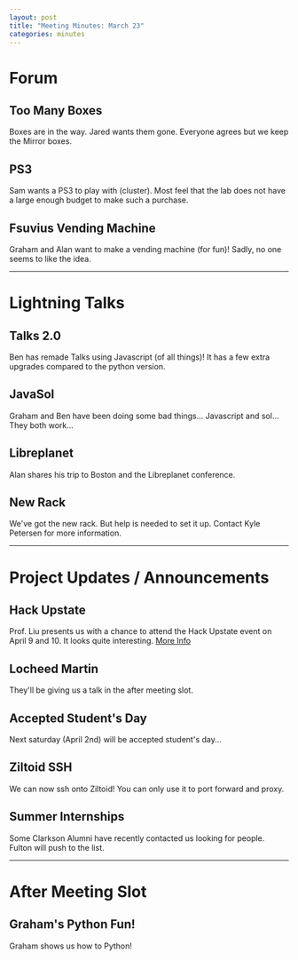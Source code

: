 ```yaml
---
layout: post
title: "Meeting Minutes: March 23"
categories: minutes
---
```


# Forum

## Too Many Boxes
Boxes are in the way. Jared wants them gone. Everyone agrees but we keep the Mirror boxes.

## PS3
Sam wants a PS3 to play with (cluster). Most feel that the lab does not have a large enough budget to make such a purchase.

## Fsuvius Vending Machine
Graham and Alan want to make a vending machine (for fun)! Sadly, no one seems to like the idea. 

---

# Lightning Talks

## Talks 2.0
Ben has remade Talks using Javascript (of all things)! It has a few extra upgrades compared to the python version.

## JavaSol
Graham and Ben have been doing some bad things... Javascript and sol... They both work...

## Libreplanet
Alan shares his trip to Boston and the Libreplanet conference. 

## New Rack
We've got the new rack. But help is needed to set it up. Contact Kyle Petersen for more information.

 ---

# Project Updates / Announcements

## Hack Upstate
Prof. Liu presents us with a chance to attend the Hack Upstate event on April 9 and 10. It looks quite interesting. [More Info](http://hackupstate.com)

## Locheed Martin
They'll be giving us a talk in the after meeting slot.


## Accepted Student's Day
Next saturday (April 2nd) will be accepted student's day...

## Ziltoid SSH
We can now ssh onto Ziltoid! You can only use it to port forward and proxy.

## Summer Internships
Some Clarkson Alumni have recently contacted us looking for people. Fulton will push to the list.

---

# After Meeting Slot

## Graham's Python Fun!
Graham shows us how to Python!
